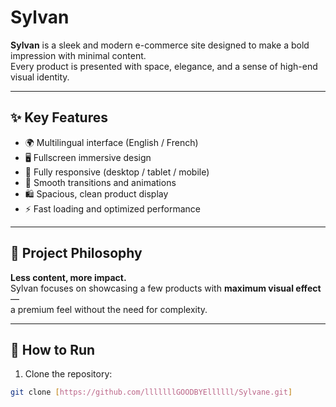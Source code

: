 # Sylvan

**Sylvan** is a sleek and modern e-commerce site designed to make a bold impression with minimal content.  
Every product is presented with space, elegance, and a sense of high-end visual identity.

---

## ✨ Key Features

- 🌍 Multilingual interface (English / French)
- 🖥️ Fullscreen immersive design
- 📱 Fully responsive (desktop / tablet / mobile)
- 💨 Smooth transitions and animations
- 🛍️ Spacious, clean product display
- ⚡ Fast loading and optimized performance

---

## 🎯 Project Philosophy

**Less content, more impact.**  
Sylvan focuses on showcasing a few products with **maximum visual effect** —  
a premium feel without the need for complexity.

---

## 🚀 How to Run

1. Clone the repository:
```bash
git clone [https://github.com/lllllllGOODBYEllllll/Sylvane.git]
